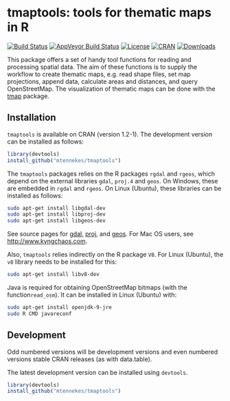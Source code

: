 tmaptools: tools for thematic maps in R
===

[![Build Status](https://travis-ci.org/mtennekes/tmaptools.png?branch=master)](https://travis-ci.org/mtennekes/tmaptools)
[![AppVeyor Build Status](https://ci.appveyor.com/api/projects/status/github/mtennekes/tmaptools?branch=master&svg=true)](https://ci.appveyor.com/project/mtennekes/tmaptools)<!---[![Coverage Status](https://img.shields.io/codecov/c/github/mtennekes/tmaptools/master.svg)](https://codecov.io/github/mtennekes/tmaptools?branch=master)--->
[![License](https://img.shields.io/badge/License-GPL%20v3-brightgreen.svg?style=flat)](http://www.gnu.org/licenses/gpl-3.0.html) 
[![CRAN](http://www.r-pkg.org/badges/version/tmap)](https://cran.r-project.org/package=tmaptools) 
[![Downloads](http://cranlogs.r-pkg.org/badges/tmaptools?color=brightgreen)](http://www.r-pkg.org/pkg/tmaptools)

This package offers a set of handy tool functions for reading and processing spatial data. The aim of these functions is to supply the workflow to create thematic maps, e.g. read shape files, set map projections, append data, calculate areas and distances, and query OpenStreetMap. The visualization of thematic maps can be done with the [tmap](https://github.com/mtennekes/tmap) package.

Installation
------------

`tmaptools` is available on CRAN (version 1.2-1). The development version can be installed as follows:

```r
library(devtools)
install_github("mtennekes/tmaptools")
```

The `tmaptools` packages relies on the R packages `rgdal` and `rgeos`, which depend on the external libraries `gdal`, `proj.4` and `geos`. On Windows, these are embedded in `rgdal` and `rgeos`. On Linux (Ubuntu), these libraries can be installed as follows:

```bash
sudo apt-get install libgdal-dev
sudo apt-get install libproj-dev
sudo apt-get install libgeos-dev
```

See source pages for [gdal](http://trac.osgeo.org/gdal), [proj](http://trac.osgeo.org/proj), and [geos](http://trac.osgeo.org/geos). For Mac OS users, see http://www.kyngchaos.com.

Also, `tmaptools` relies indirectly on the R package `V8`. For Linux (Ubuntu), the `v8` library needs to be installed for this:

```bash
sudo apt-get install libv8-dev
```

Java is required for obtaining OpenStreetMap bitmaps (with the function`read_osm`). It can be installed in Linux (Ubuntu) with:

```bash
sudo apt-get install openjdk-9-jre
sudo R CMD javareconf
```


Development
------------

Odd numbered versions will be development versions and even numbered versions stable CRAN releases (as with data.table).

The latest development version can be installed using `devtools`.

```r
library(devtools)
install_github("mtennekes/tmaptools")
```
